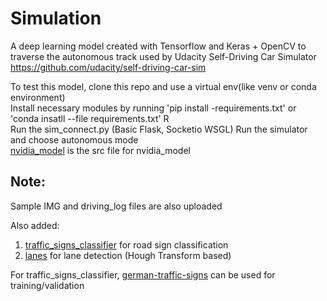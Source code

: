 # Simulation

A deep learning model created with Tensorflow and Keras + OpenCV to traverse the autonomous track used by Udacity Self-Driving Car Simulator\
https://github.com/udacity/self-driving-car-sim

To test this model, clone this repo and use a virtual env(like venv or conda environment)\
Install necessary modules by running 'pip install -requirements.txt' or 'conda insatll --file requirements.txt' R\
Run the sim_connect.py (Basic Flask, Socketio WSGL)
Run the simulator and choose autonomous mode\
[nvidia_model](https://github.com/Vignesh-Desmond/simulation/blob/master/nvidia_model.py) is the src file for nvidia_model

## Note:
Sample IMG and driving_log files are also uploaded

Also added:
1. [traffic_signs_classifier](https://github.com/Vignesh-Desmond/simulation/blob/master/traffic_signs_classifier.py) for road sign classification
2. [lanes](https://github.com/Vignesh-Desmond/simulation/blob/master/lanes.py) for lane detection (Hough Transform based)

For traffic_signs_classifier, [german-traffic-signs](https://bitbucket.org/jadslim/german-traffic-signs) can be used for training/validation
